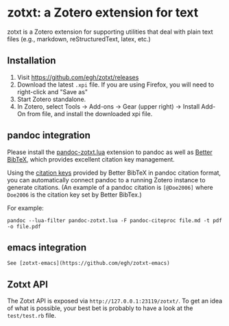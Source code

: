 # zotxt: a Zotero extension for text

zotxt is a Zotero extension for supporting utilities that deal with
plain text files (e.g., markdown, reStructuredText, latex, etc.)

## Installation

1. Visit <https://github.com/egh/zotxt/releases>
2. Download the latest `.xpi` file. If you are using Firefox, you will need to right-click and "Save as"
3. Start Zotero standalone.
4. In Zotero, select Tools -\> Add-ons -\> Gear (upper right) -\> Install Add-On from file, and install the downloaded xpi file.

## pandoc integration

Please install the [pandoc-zotxt.lua](https://github.com/odkr/pandoc-zotxt.lua) extension to pandoc as well as [Better BibTeX](https://github.com/retorquere/zotero-better-bibtex/wiki/Installation),
which provides excellent citation key management.

Using the [citation keys](https://retorque.re/zotero-better-bibtex/citing/) provided by Better BibTeX in pandoc citation format, you can automatically connect pandoc to a running Zotero instance to generate citations. (An example of a pandoc citation is `[@Doe2006]` where `Doe2006` is the citation key set by Better BibTex.)

For example:

    pandoc --lua-filter pandoc-zotxt.lua -F pandoc-citeproc file.md -t pdf -o file.pdf

## emacs integration

    See [zotxt-emacs](https://github.com/egh/zotxt-emacs)
Zotxt API
---------

The Zotxt API is exposed via `http://127.0.0.1:23119/zotxt/`. To get an idea of what is possible, your best bet is probably to have a look at the `test/test.rb` file.
